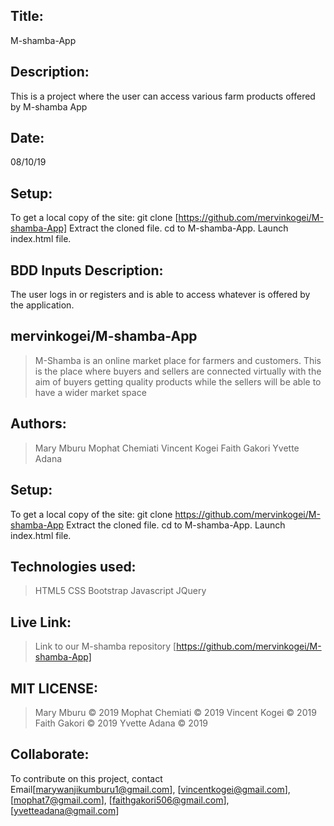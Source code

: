 ## Title:
M-shamba-App

## Description:

This is a project where the user can access various farm products offered by M-shamba App

## Date:
08/10/19

## Setup:
To get a local copy of the site: git clone [https://github.com/mervinkogei/M-shamba-App] Extract the cloned file. cd to M-shamba-App. Launch index.html file.

## BDD Inputs Description:
The user logs in or registers and is able to access whatever is offered by the application.


## mervinkogei/M-shamba-App
>M-Shamba is an online market place for farmers and customers. This is the place where buyers and sellers are connected virtually with the aim of buyers getting quality products while the sellers will be able to have a wider market space

## Authors:
>Mary Mburu
>Mophat Chemiati
>Vincent Kogei
>Faith Gakori
>Yvette Adana

## Setup:
To get a local copy of the site: git clone https://github.com/mervinkogei/M-shamba-App Extract the cloned file. cd to M-shamba-App. Launch index.html file.

## Technologies used:
> HTML5
> CSS 
> Bootstrap 
> Javascript 
> JQuery
## Live Link:
>Link to our M-shamba repository [https://github.com/mervinkogei/M-shamba-App]

## MIT LICENSE:
>Mary Mburu © 2019
>Mophat Chemiati © 2019
>Vincent Kogei © 2019
>Faith Gakori © 2019
>Yvette Adana © 2019
## Collaborate:
To contribute on this project, contact Email[marywanjikumburu1@gmail.com], [vincentkogei@gmail.com], [mophat7@gmail.com], [faithgakori506@gmail.com], [yvetteadana@gmail.com]